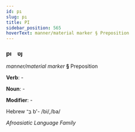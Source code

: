 ```yaml
---
id: pı
slug: pı
title: PI
sidebar_position: 565
hoverText: manner/material marker § Preposition
---
```


### pı&emsp;<span kind="abugida">ʋȷ</span>

*manner/material marker* **§** Preposition

**Verb**: -

**Noun**: -

**Modifier**: -

Hebrew בְּ־ b'- /bi/,/ba/

*Afroasiatic Language Family*